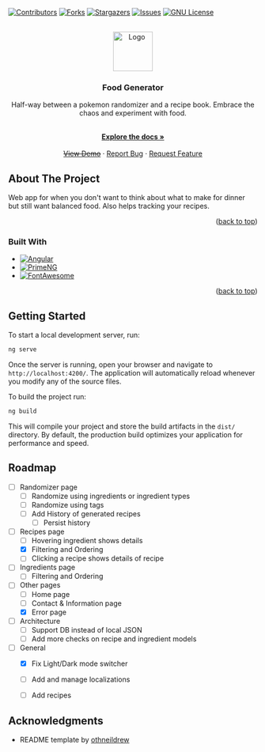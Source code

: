 <!-- Improved compatibility of back to top link: See: https://github.com/othneildrew/Best-README-Template/pull/73 -->
<a name="readme-top"></a>
<!--
*** Thanks for checking out the Best-README-Template. If you have a suggestion
*** that would make this better, please fork the repo and create a pull request
*** or simply open an issue with the tag "enhancement".
*** Don't forget to give the project a star!
*** Thanks again! Now go create something AMAZING! :D
-->



<!-- PROJECT SHIELDS -->
<!--
*** I'm using markdown "reference style" links for readability.
*** Reference links are enclosed in brackets [ ] instead of parentheses ( ).
*** See the bottom of this document for the declaration of the reference variables
*** for contributors-url, forks-url, etc. This is an optional, concise syntax you may use.
*** https://www.markdownguide.org/basic-syntax/#reference-style-links
-->
[![Contributors][contributors-shield]][contributors-url]
[![Forks][forks-shield]][forks-url]
[![Stargazers][stars-shield]][stars-url]
[![Issues][issues-shield]][issues-url]
[![GNU License][license-shield]][license-url]


<!-- PROJECT LOGO -->
<br />
<div align="center">
  <a href="https://github.com/EspylArva/food-generator">
    <img src="https://github.com/EspylArva/food-generator/blob/master/app/src/main/res/mipmap-xxxhdpi/ic_launcher.png" alt="Logo" width="80" height="80">
  </a>

<h3 align="center">Food Generator</h3>
  Half-way between a pokemon randomizer and a recipe book. Embrace the chaos and experiment with food.
  <p align="center">
    <br />
    <a href="https://github.com/EspylArva/food-generator"><strong>Explore the docs »</strong></a>
    <br />
    <br />
    <a href="https://github.com/EspylArva/food-generator"><s>View Demo</s></a>
     · 
    <a href="https://github.com/EspylArva/food-generator/issues">Report Bug</a>
     · 
    <a href="https://github.com/EspylArva/food-generator/issues">Request Feature</a>
  </p>
</div>

## About The Project
Web app for when you don't want to think about what to make for dinner but still want balanced food. 
Also helps tracking your recipes.

<p align="right">(<a href="#readme-top">back to top</a>)</p>

### Built With

* [![Angular][Angular-badge]][Angular-url]
* [![PrimeNG][PrimeNG-badge]][PrimeNG-url]
* [![FontAwesome][FontAwesome-badge]][FontAwesome-url]

<p align="right">(<a href="#readme-top">back to top</a>)</p>

## Getting Started

To start a local development server, run:

```bash
ng serve
```

Once the server is running, open your browser and navigate to `http://localhost:4200/`. The application will automatically reload whenever you modify any of the source files.

To build the project run:

```bash
ng build
```

This will compile your project and store the build artifacts in the `dist/` directory. By default, the production build optimizes your application for performance and speed.

## Roadmap

- [ ] Randomizer page
    - [ ] Randomize using ingredients or ingredient types
    - [ ] Randomize using tags
    - [ ] Add History of generated recipes
        - [ ] Persist history
- [ ] Recipes page
    - [ ] Hovering ingredient shows details
    - [x] Filtering and Ordering
    - [ ] Clicking a recipe shows details of recipe
- [ ] Ingredients page
    - [ ] Filtering and Ordering
- [ ] Other pages
    - [ ] Home page
    - [ ] Contact & Information page
    - [x] Error page
- [ ] Architecture
    - [ ] Support DB instead of local JSON
    - [ ] Add more checks on recipe and ingredient models
- [ ] General
    - [x] Fix Light/Dark mode switcher
    - [ ] Add and manage localizations
    - [ ] Add recipes


## Acknowledgments
- README template by <a href="https://github.com/othneildrew">othneildrew</a>


<!-- LINKS -->

[Angular-badge]: https://img.shields.io/badge/Angular-0F0F11?style=for-the-badge&logo=angular
[PrimeNG-badge]: https://img.shields.io/badge/PrimeNG-DD0031?style=for-the-badge&logo=primeng
[FontAwesome-badge]: https://img.shields.io/badge/Font%20Awesome-3D03A7?style=for-the-badge&logo=fontawesome
[Angular-url]: https://angular.dev/
[PrimeNG-url]: https://primeng.org/
[FontAwesome-url]: https://fontawesome.com/

[contributors-shield]: https://img.shields.io/github/contributors/EspylArva/food-generator.svg?style=for-the-badge
[contributors-url]: https://github.com/EspylArva/food-generator/graphs/contributors
[forks-shield]: https://img.shields.io/github/forks/EspylArva/food-generator.svg?style=for-the-badge
[forks-url]: https://github.com/EspylArva/food-generator/network/members
[stars-shield]: https://img.shields.io/github/stars/food-generator/repo_name.svg?style=for-the-badge
[stars-url]: https://github.com/EspylArva/food-generator/stargazers
[issues-shield]: https://img.shields.io/github/issues/EspylArva/food-generator.svg?style=for-the-badge
[issues-url]: https://github.com/EspylArva/food-generator/issues
[license-shield]: https://img.shields.io/github/license/EspylArva/food-generator.svg?style=for-the-badge
[license-url]: https://github.com/EspylArva/food-generator/blob/master/LICENSE.txt
[release-url]: https://github.com/EspylArva/food-generator/releases
[nightly-build]: https://github.com/EspylArva/food-generator/tree/master
[latest-stable-build]: https://github.com/EspylArva/food-generator/releases/latest